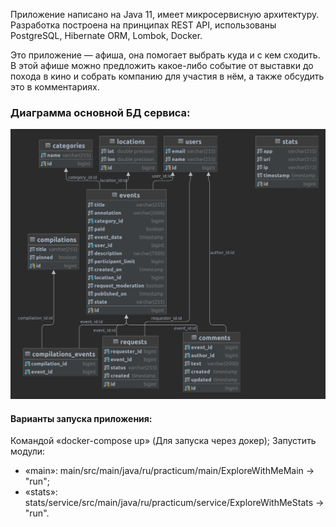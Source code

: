 Приложение написано на Java 11, имеет микросервисную архитектуру. Разработка построена на принципах REST API, использованы PostgreSQL, Hibernate ORM, Lombok, Docker.

Это приложение — афиша, она помогает выбрать куда и с кем сходить. В этой афише можно предложить какое-либо событие от выставки до похода в кино и собрать компанию для участия в нём, а также обсудить это в комментариях.

### Диаграмма основной БД сервиса:

![diagramm.png](diagramm.png)

#### Варианты запуска приложения:
Командой «docker-compose up» (Для запуска через докер);
Запустить модули:
- «main»: main/src/main/java/ru/practicum/main/ExploreWithMeMain -> "run";
- «stats»: stats/service/src/main/java/ru/practicum/service/ExploreWithMeStats -> "run".